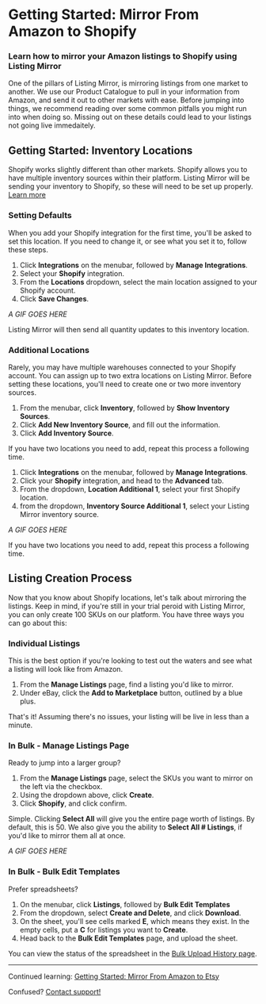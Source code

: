 # Getting Started: Mirror From Amazon to Shopify
### Learn how to mirror your Amazon listings to Shopify using Listing Mirror

One of the pillars of Listing Mirror, is mirroring listings from one market to another. We use our Product Catalogue to pull in your information from Amazon, and send it out to other markets with ease. Before jumping into things, we recommend reading over some common pitfalls you might run into when doing so. Missing out on these details could lead to your listings not going live immedaitely. 

## Getting Started: Inventory Locations

Shopify works slightly different than other markets. Shopify allows you to have multiple inventory sources within their platform. Listing Mirror will be sending your inventory to Shopify, so these will need to be set up properly. [Learn more](https://support.listingmirror.com/hc/en-us/articles/360045085192)

### Setting Defaults

When you add your Shopify integration for the first time, you'll be asked to set this location. If you need to change it, or see what you set it to, follow these steps.

1. Click **Integrations** on the menubar, followed by **Manage Integrations**. 
2. Select your **Shopify** integration.
3. From the **Locations** dropdown, select the main location assigned to your Shopify account.
4. Click **Save Changes**.

*A GIF GOES HERE*

Listing Mirror will then send all quantity updates to this inventory location.

### Additional Locations

Rarely, you may have multiple warehouses connected to your Shopify account. You can assign up to two extra locations on Listing Mirror.
Before setting these locations, you'll need to create one or two more inventory sources. 

1. From the menubar, click **Inventory**, followed by **Show Inventory Sources**.
2. Click **Add New Inventory Source**, and fill out the information.
3. Click **Add Inventory Source**.

If you have two locations you need to add, repeat this process a following time. 

1. Click **Integrations** on the menubar, followed by **Manage Integrations**. 
2. Click your **Shopify** integration, and head to the **Advanced** tab.
3. From the dropdown, **Location Additional 1**, select your first Shopify location.
4. from the dropdown, **Inventory Source Additional 1**, select your Listing Mirror inventory source. 

*A GIF GOES HERE*

If you have two locations you need to add, repeat this process a following time. 

## Listing Creation Process
Now that you know about Shopify locations, let's talk about mirroring the listings. Keep in mind, if you're still in your trial peroid with Listing Mirror, you can only create 100 SKUs on our platform. You have three ways you can go about this:

### Individual Listings
This is the best option if you're looking to test out the waters and see what a listing will look like from Amazon. 

1. From the **Manage Listings** page, find a listing you'd like to mirror. 
2. Under eBay, click the **Add to Marketplace** button, outlined by a blue plus. 

That's it! Assuming there's no issues, your listing will be live in less than a minute. 

### In Bulk - Manage Listings Page
Ready to jump into a larger group? 

1. From the **Manage Listings** page, select the SKUs you want to mirror on the left via the checkbox.
2. Using the dropdown above, click **Create**. 
3. Click **Shopify**, and click confirm. 

Simple. Clicking **Select All** will give you the entire page worth of listings. By default, this is 50. We also give you the ability to **Select All # Listings**, if you'd like to mirror them all at once. 

*A GIF GOES HERE*

### In Bulk - Bulk Edit Templates
Prefer spreadsheets? 

1. On the menubar, click **Listings**, followed by **Bulk Edit Templates**
2. From the dropdown, select **Create and Delete**, and click **Download**.
3. On the sheet, you'll see cells marked **E**, which means they exist. In the empty cells, put a **C** for listings you want to **Create**.
4. Head back to the **Bulk Edit Templates** page, and upload the sheet.

You can view the status of the spreadsheet in the [Bulk Upload History page](https://reflector.listingmirror.com/report/bulk-history/).

***

Continued learning: [Getting Started: Mirror From Amazon to Etsy](amazon-to-etsy)

Confused? [Contact support!](https://support.listingmirror.com/hc/en-us/articles/360057441252)